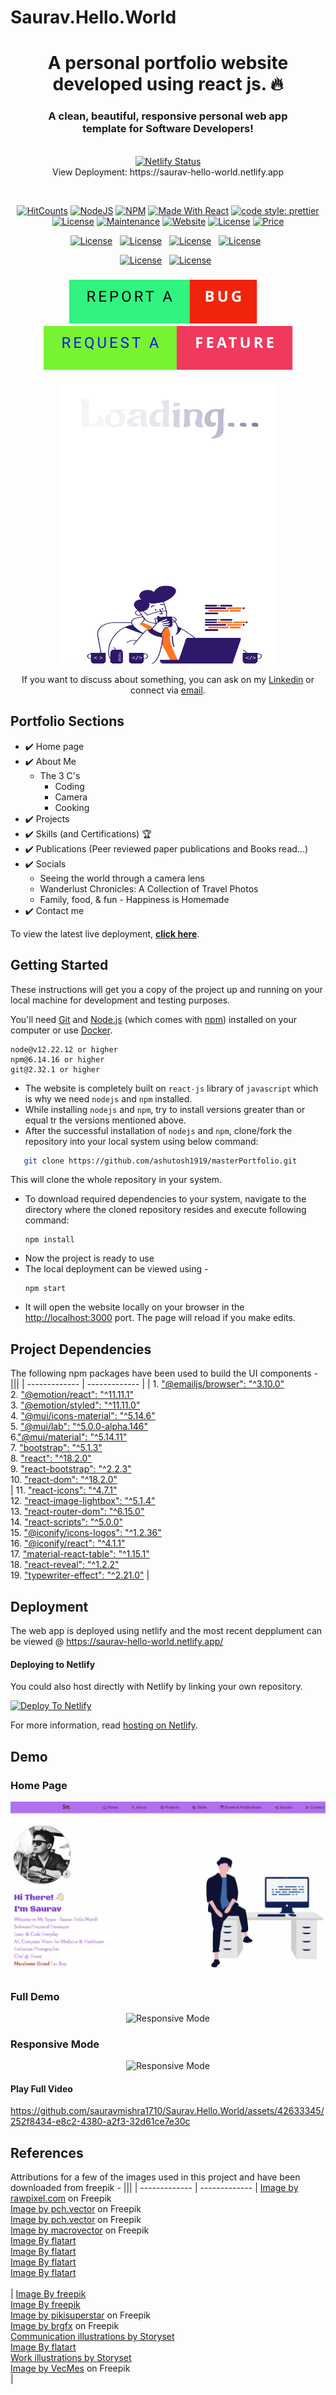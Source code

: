 # Saurav.Hello.World


<h1 align="center"> A personal portfolio website developed using react js. 🔥 </h1> 
<h3 align="center"> A clean, beautiful, responsive personal web app <br /> template for Software Developers! </h3>

<p align="center">
  </br>
  <a href="https://app.netlify.com/sites/saurav-hello-world/deploys"><img alt="Netlify Status" src="https://api.netlify.com/api/v1/badges/28e7b6b5-700f-4f3d-b6e1-dfe925e05ba1/deploy-status?style=flat-square" /></a>
  </br>
  View Deployment: https://saurav-hello-world.netlify.app
</p>
</br>
<p align="center">
  <a href="http://hits.dwyl.com/sauravmishra1710/SauravHelloWorld"><img alt="HitCounts" src="https://hits.dwyl.com/sauravmishra1710/SauravHelloWorld.svg?style=flat-square" /></a>
  <a href="https://nodejs.org/en/blog/release/v12.13.0/"><img alt="NodeJS" src="https://img.shields.io/badge/node-12.22.12-important?style=flat-square" /></a>
  <a href="https://www.npmjs.com/package/npm/v/6.13.4"><img alt="NPM" src="https://img.shields.io/badge/npm-6.14.16-blueviolet?style=flat-square" /></a>
  <a href="https://reactjs.org/"><img alt="Made With React" src="https://img.shields.io/badge/made%20with-react-61DAFB?style=flat-square" /></a>
  <a href="https://github.com/prettier/prettier"><img alt="code style: prettier" src="https://img.shields.io/badge/code_style-prettier-ff69b4.svg?style=flat-square?style=flat-square" /></a>
  <br/>
  <a href="http://badges.mit-license.org/"><img alt="License" src="http://img.shields.io/:license-mit-blue.svg?style=flat-square?style=flat-square" /></a>
  <a href="https://github.com/sauravmishra1710/Saurav.Hello.World/commits/main/"><img alt="Maintenance" src="https://img.shields.io/badge/maintained-yes-green.svg?style=flat-square" /></a>
  <a href="http://badges.mit-license.org/"><img alt="Website" src="https://img.shields.io/badge/website-up-yellow?style=flat-square" /></a>
  <a href="https://saurav-hello-world.netlify.app/"><img alt="License" src="http://img.shields.io/:license-mit-blue.svg?style=flat-square?style=flat-square" /></a>
  <a href="https://img.shields.io/badge/price-free-ff69b4"><img alt="Price" src="https://img.shields.io/badge/price-free-ff69b4?style=flat-square" /></a>
</p>
<p align="center">
  <a href="https://forthebadge.com"><img alt="License" src="https://forthebadge.com/images/badges/built-with-love.svg?style=flat-square?style=flat-square" /></a> &nbsp;
  <a href="https://forthebadge.com"><img alt="License" src="https://forthebadge.com/images/badges/made-with-javascript.svg?style=flat-square?style=flat-square" /></a> &nbsp;
  <a href="https://forthebadge.com"><img alt="License" src="https://forthebadge.com/images/badges/open-source.svg?style=flat-square?style=flat-square" /></a> &nbsp;
  <a href="https://forthebadge.com"><img alt="License" src="https://forthebadge.com/images/badges/powered-by-coffee.svg?style=flat-square?style=flat-square" /></a> &nbsp;
</p>

<p align="center">
  <a href="https://forthebadge.com"><img alt="License" src="https://img.shields.io/github/stars/sauravmishra1710/Saurav.Hello.World?color=red&logo=github&style=for-the-badge" /></a> &nbsp;
  <a href="https://forthebadge.com"><img alt="License" src="https://img.shields.io/github/forks/sauravmishra1710/Saurav.Hello.World?color=red&logo=github&style=for-the-badge" /></a> &nbsp;
</p>

<h3 align="center">
    <a href="https://github.com/sauravmishra1710/Saurav.Hello.World/issues"><img src="https://github.com/sauravmishra1710/Saurav.Hello.World/blob/dev/src/img/readme%20_resources/report-a-bug.svg"/></a> &nbsp; &nbsp;
    <a href="https://github.com/sauravmishra1710/Saurav.Hello.World/issues"><img src="https://github.com/sauravmishra1710/Saurav.Hello.World/blob/dev/src/img/readme%20_resources/request-a-feature.svg"/></a>
</h3>


<p align="center">
  <img src="https://github.com/sauravmishra1710/Saurav.Hello.World/blob/dev/src/img/readme%20_resources/SplashScreen.jpg" width="350" height="450">
</p>
<p align="center">If you want to discuss about something, you can ask on my <a href="https://www.linkedin.com/in/saurav-mishra1710/">Linkedin</a> or connect via <a href="mailto:saurav.mishra@live.com">email</a>.</p>

## Portfolio Sections
- ✔️ Home page<br>
- ✔️ About Me<br>
  - The 3 C's
    - Coding
    - Camera
    - Cooking<br>
- ✔️ Projects<br>
- ✔️ Skills (and Certifications) 🏆<br>
- ✔️ Publications (Peer reviewed paper publications and Books read...)<br>
- ✔️ Socials
    - Seeing the world through a camera lens
    - Wanderlust Chronicles: A Collection of Travel Photos
    - Family, food, & fun - Happiness is Homemade
- ✔️ Contact me

To view the latest live deployment, **[click here](https://saurav-hello-world.netlify.app/)**.

## Getting Started

These instructions will get you a copy of the project up and running on your local machine for development and testing purposes.

You'll need [Git](https://git-scm.com) and [Node.js](https://nodejs.org/en/download/) (which comes with [npm](http://npmjs.com)) installed on your computer or use [Docker](https://www.docker.com/products/docker-desktop).

```
node@v12.22.12 or higher
npm@6.14.16 or higher
git@2.32.1 or higher
```
- The website is completely built on `react-js` library of `javascript` which is why we need `nodejs` and `npm` installed.
- While installing `nodejs` and `npm`, try to install versions greater than or equal tr the versions mentioned above.
- After the successful installation of `nodejs` and `npm`, clone/fork the repository into your local system using below command:
```bash
   git clone https://github.com/ashutosh1919/masterPortfolio.git
  ```
  This will clone the whole repository in your system.
- To download required dependencies to your system, navigate to the directory where the cloned repository resides and execute following command:
  ```node
  npm install
  ```
- Now the project is ready to use
- The local deployment can be viewed using -
   ```node
  npm start
   ```
- It will open the website locally on your browser in the [http://localhost:3000](http://localhost:3000) port.
The page will reload if you make edits.

## Project Dependencies

The following npm packages have been used to build the UI components - 
|||
| ------------- | ------------- |
| 1. ["@emailjs/browser": "^3.10.0"](https://www.npmjs.com/package/@emailjs/browser) <br> 2. ["@emotion/react": "^11.11.1"](https://www.npmjs.com/package/@emotion/react)<br> 3. ["@emotion/styled": "^11.11.0"](https://www.npmjs.com/package/@emotion/styled)<br> 4. ["@mui/icons-material": "^5.14.6"](https://www.npmjs.com/package/@mui/icons-material)<br> 5. ["@mui/lab": "^5.0.0-alpha.146"](https://www.npmjs.com/package/@mui/lab)<br> 6.["@mui/material": "^5.14.11"](https://www.npmjs.com/package/@mui/material)<br> 7. ["bootstrap": "^5.1.3"](https://www.npmjs.com/package/bootstrap)<br> 8. ["react": "^18.2.0"](https://www.npmjs.com/package/react)<br> 9. ["react-bootstrap": "^2.2.3"](https://www.npmjs.com/package/react-bootstrap)<br> 10. ["react-dom": "^18.2.0"](https://www.npmjs.com/package/react-dom)<br> | 11. ["react-icons": "^4.7.1"](https://www.npmjs.com/package/react-icons) <br>12. ["react-image-lightbox": "^5.1.4"](https://www.npmjs.com/package/react-image-lightbox) <br>13. ["react-router-dom": "^6.15.0"](https://www.npmjs.com/package/react-router-dom) <br>14. ["react-scripts": "^5.0.0"](https://www.npmjs.com/package/react-scripts) <br>15. ["@iconify/icons-logos": "^1.2.36"](https://www.npmjs.com/package/@iconify-icons/logos) <br>16. ["@iconify/react": "^4.1.1"](https://www.npmjs.com/package/@iconify/react) <br>17. ["material-react-table": "^1.15.1"](https://www.npmjs.com/package/material-react-table) <br>18. ["react-reveal": "^1.2.2"](https://www.npmjs.com/package/react-reveal) <br>19. ["typewriter-effect": "^2.21.0"](https://www.npmjs.com/package/typewriter-effect) |

## Deployment
The web app is deployed using netlify and the most recent depplument can be viewed @ https://saurav-hello-world.netlify.app/
#### Deploying to Netlify

You could also host directly with Netlify by linking your own repository.

[![Deploy To Netlify](https://www.netlify.com/img/deploy/button.svg)](https://app.netlify.com/start/deploy?repository=https://github.com/sauravmishra1710/Saurav.Hello.World)

For more information, read [hosting on Netlify](https://create-react-app.dev/docs/deployment/#netlify).

## Demo
### Home Page
![Home Page](https://github.com/sauravmishra1710/Saurav.Hello.World/blob/dev/src/img/readme%20_resources/ReadMeImg.jpg)

### Full Demo
<p align="center">
  <img src="https://github.com/sauravmishra1710/Saurav.Hello.World/blob/dev/src/img/readme%20_resources/FullDemo.gif" alt="Responsive Mode" />
</p>

### Responsive Mode
<p align="center">
  <img src="https://github.com/sauravmishra1710/Saurav.Hello.World/blob/dev/src/img/readme%20_resources/ResponsivePhone.gif" alt="Responsive Mode" />
</p>

#### Play Full Video
https://github.com/sauravmishra1710/Saurav.Hello.World/assets/42633345/252f8434-e8c2-4380-a2f3-32d61ce7e30c


## References

Attributions for a few of the images used in this project and have been downloaded from freepik -
|||
| ------------- | ------------- |
<a href="https://www.freepik.com/free-photo/documents-paperwork-business-strategy-concept_16442635.htm#page=3&query=digital%20publications&position=15&from_view=search&track=ais&uuid=8d17f520-95c1-42d2-9631-b051e29a9ab7">Image by rawpixel.com</a> on Freepik <br><a href="https://www.freepik.com/free-vector/tiny-content-writers-creating-web-articles-flat-illustration_13146666.htm#page=6&query=digital%20publications&position=31&from_view=search&track=ais&uuid=aebc27b5-9e28-4e2e-8623-cf099259e8d4">Image by pch.vector</a> on Freepik <br><a href="https://www.freepik.com/free-vector/tiny-male-author-screenwriter-writing-story-movie-script-screenplay-writer-vintage-typewriter-with-paper-flat-vector-illustration-creativity-journalism-concept-banner-landing-web-page_28480871.htm#page=7&query=digital%20publications&position=48&from_view=search&track=ais&uuid=6db26ec2-b2e8-47af-9f3a-fd6c8fa9691a">Image by pch.vector</a> on Freepik <br><a href="https://www.freepik.com/free-vector/cooking-as-hobby-composition-with-man-enjoying-culinary-experience-tasting-dishes-his-kitchen_14658237.htm#page=2&query=cooking&position=9&from_view=search&track=sph&uuid=155eb9a9-94bd-4777-baa4-619f203f61cd">Image by macrovector</a> on Freepik <br><a href="https://www.freepik.com/free-ai-image/3d-digital-render-boy-with-camera-isolated-white-background_65674906.htm#page=2&query=photography&position=14&from_view=search&track=sph&uuid=892372e8-8766-443a-8b38-e8423cab3d87">Image By flatart</a> <br><a href="https://www.freepik.com/free-ai-image/3d-render-little-boy-with-chef-s-hat-cooking_65677440.htm#fromView=search&term=cooking+coding&page=1&position=41&track=ais_ai_generated&regularType=ai">Image By flatart</a> <br><a href="https://www.freepik.com/free-ai-image/3d-illustration-cartoon-character-with-camera-backpack_65675242.htm#fromView=search&term=photographer&page=1&position=18&track=ais_ai_generated&regularType=ai">Image By flatart</a> <br><a href="https://www.freepik.com/free-ai-image/3d-render-little-boy-with-glasses-tie-white-background_65675794.htm#fromView=search&term=programmer+toon&page=1&position=23&track=ais_ai_generated&regularType=ai">Image By flatart</a> <br><br> | <a href="https://www.freepik.com/free-ai-image/3d-portrait-people_66108324.htm#fromView=search&term=coding+toon&page=1&position=0&track=ais_ai_generated&regularType=ai&uuid=1f5fbf31-a1bd-4212-881a-d2100972ea69">Image By freepik</a><br><a href="https://www.freepik.com/free-ai-image/view-3d-man-dish-washing_59992327.htm#fromView=search&term=cooking+toon&page=1&position=14&track=ais_ai_generated&regularType=ai&uuid=1ae07e54-7149-4d19-a7e4-ad8d4263f6b7">Image By freepik</a><br><a href="https://www.freepik.com/free-vector/hand-drawn-teamwork-concept_20224953.htm#query=collaborate%20toon&position=7&from_view=search&track=ais&uuid=fb02762c-96d5-4ff6-9e14-7de5cd8538f4">Image by pikisuperstar</a> on Freepik<br><a href="https://www.freepik.com/free-vector/children-with-word-thank-you_30978983.htm#query=thanks%20toon&position=34&from_view=search&track=ais&uuid=f02076c5-25ae-4e5b-8514-98d8fb07ff06">Image by brgfx</a> on Freepik<br><a href="https://storyset.com/communication">Communication illustrations by Storyset</a><br><a href="https://www.freepik.com/free-ai-image/3d-illustration-cartoon-boy-with-camera-his-shoulder_89263424.htm#fromView=search&term=nature+photographer&page=2&position=24&track=ais_ai_generated&regularType=ai&uuid=42744f4b-f80b-4cc3-9f31-4ca9ec41dc80">Image By flatart</a><br><a href="https://storyset.com/work">Work illustrations by Storyset</a> <br><a href="https://www.freepik.com/free-vector/watercolour-background-with-leaves_15206849.htm#query=old%20paper&position=0&from_view=keyword&track=ais&uuid=b617e034-55fc-45d9-a8ab-625e6005af89">Image by VecMes</a> on Freepik <br>|
